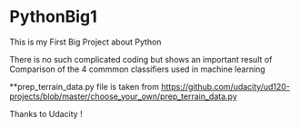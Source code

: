 # PythonBig1

This is my First Big Project about Python

There is no such complicated coding but shows an important result of Comparison of the 4 commmon classifiers used in machine learning


**prep_terrain_data.py file is taken from https://github.com/udacity/ud120-projects/blob/master/choose_your_own/prep_terrain_data.py

Thanks to Udacity !
